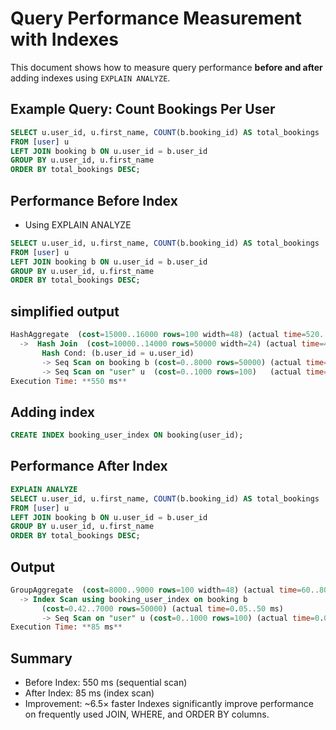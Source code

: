 # Query Performance Measurement with Indexes

This document shows how to measure query performance **before and after** adding indexes using `EXPLAIN ANALYZE`.


## Example Query: Count Bookings Per User

```sql
SELECT u.user_id, u.first_name, COUNT(b.booking_id) AS total_bookings
FROM [user] u
LEFT JOIN booking b ON u.user_id = b.user_id
GROUP BY u.user_id, u.first_name
ORDER BY total_bookings DESC;
```
## Performance Before Index
- Using EXPLAIN ANALYZE
```sql
SELECT u.user_id, u.first_name, COUNT(b.booking_id) AS total_bookings
FROM [user] u
LEFT JOIN booking b ON u.user_id = b.user_id
GROUP BY u.user_id, u.first_name
ORDER BY total_bookings DESC;
```

## simplified output
```sql
HashAggregate  (cost=15000..16000 rows=100 width=48) (actual time=520..540 ms)
  ->  Hash Join  (cost=10000..14000 rows=50000 width=24) (actual time=400..480 ms)
       Hash Cond: (b.user_id = u.user_id)
       -> Seq Scan on booking b (cost=0..8000 rows=50000) (actual time=0.1..300 ms)
       -> Seq Scan on "user" u  (cost=0..1000 rows=100)   (actual time=0.05..0.5 ms)
Execution Time: **550 ms**
```
## Adding index
```sql
CREATE INDEX booking_user_index ON booking(user_id);
```
## Performance After Index
```sql
EXPLAIN ANALYZE
SELECT u.user_id, u.first_name, COUNT(b.booking_id) AS total_bookings
FROM [user] u
LEFT JOIN booking b ON u.user_id = b.user_id
GROUP BY u.user_id, u.first_name
ORDER BY total_bookings DESC;
```
## Output
```sql
GroupAggregate  (cost=8000..9000 rows=100 width=48) (actual time=60..80 ms)
  -> Index Scan using booking_user_index on booking b
       (cost=0.42..7000 rows=50000) (actual time=0.05..50 ms)
       -> Seq Scan on "user" u (cost=0..1000 rows=100) (actual time=0.05..0.5 ms)
Execution Time: **85 ms**
```
## Summary
- Before Index: 550 ms (sequential scan)
- After Index: 85 ms (index scan)
- Improvement: ~6.5× faster
Indexes significantly improve performance on frequently used JOIN, WHERE, and ORDER BY columns.
